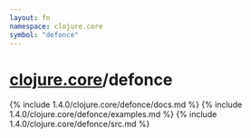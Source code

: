 ```yaml
---
layout: fn
namespace: clojure.core
symbol: "defonce"
---
```


# [clojure.core](../)/defonce

{% include 1.4.0/clojure.core/defonce/docs.md %}
{% include 1.4.0/clojure.core/defonce/examples.md %}
{% include 1.4.0/clojure.core/defonce/src.md %}

